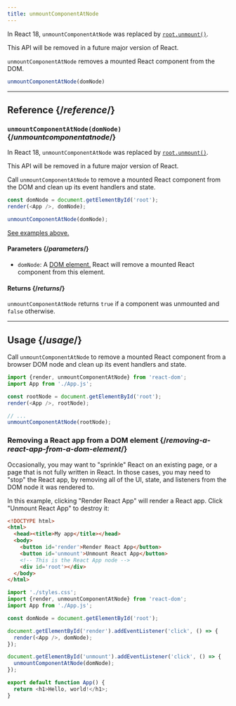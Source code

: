 ```yaml
---
title: unmountComponentAtNode
---
```


<Deprecated>

In React 18, `unmountComponentAtNode` was replaced by [`root.unmount()`](/apis/react-dom/client/createRoot#root-unmount).

This API will be removed in a future major version of React.

</Deprecated>

<Intro>

`unmountComponentAtNode` removes a mounted React component from the DOM.

```js
unmountComponentAtNode(domNode)
```

</Intro>

<InlineToc />

---

## Reference {/*reference*/}

### `unmountComponentAtNode(domNode)` {/*unmountcomponentatnode*/}

<Deprecated>

In React 18, `unmountComponentAtNode` was replaced by [`root.unmount()`](/apis/react-dom/client/createRoot#root-unmount).

This API will be removed in a future major version of React.

</Deprecated>

Call `unmountComponentAtNode` to remove a mounted React component from the DOM and clean up its event handlers and state.

```js
const domNode = document.getElementById('root');
render(<App />, domNode);

unmountComponentAtNode(domNode);
```

[See examples above.](#usage)

#### Parameters {/*parameters*/}

* `domNode`: A [DOM element.](https://developer.mozilla.org/en-US/docs/Web/API/Element) React will remove a mounted React component from this element.

#### Returns {/*returns*/}

`unmountComponentAtNode` returns `true` if a component was unmounted and `false` otherwise.

---

## Usage {/*usage*/}

Call `unmountComponentAtNode` to remove a <CodeStep step={1}>mounted React component</CodeStep> from a <CodeStep step={2}>browser DOM node</CodeStep> and clean up its event handlers and state.

```js [[1, 5, "<App />"], [2, 5, "rootNode"], [2, 8, "rootNode"]]
import {render, unmountComponentAtNode} from 'react-dom';
import App from './App.js';

const rootNode = document.getElementById('root');
render(<App />, rootNode);

// ...
unmountComponentAtNode(rootNode);
````


### Removing a React app from a DOM element {/*removing-a-react-app-from-a-dom-element*/}

Occasionally, you may want to "sprinkle" React on an existing page, or a page that is not fully written in React. In those cases, you may need to "stop" the React app, by removing all of the UI, state, and listeners from the DOM node it was rendered to.

In this example, clicking "Render React App" will render a React app. Click "Unmount React App" to destroy it:

<Sandpack>

```html index.html
<!DOCTYPE html>
<html>
  <head><title>My app</title></head>
  <body>
    <button id='render'>Render React App</button>
    <button id='unmount'>Unmount React App</button>
    <!-- This is the React App node -->
    <div id='root'></div>
  </body>
</html>
```

```js index.js active
import './styles.css';
import {render, unmountComponentAtNode} from 'react-dom';
import App from './App.js';

const domNode = document.getElementById('root');

document.getElementById('render').addEventListener('click', () => {
  render(<App />, domNode);
});

document.getElementById('unmount').addEventListener('click', () => {
  unmountComponentAtNode(domNode);
});
```

```js App.js
export default function App() {
  return <h1>Hello, world!</h1>;
}
```

</Sandpack>

